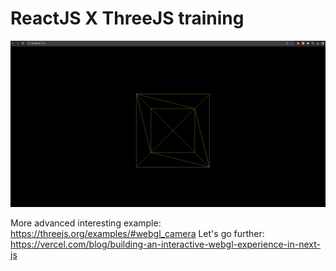 # ReactJS X ThreeJS training









![boilerplate_img](doc/starting.png)





More advanced interesting example: https://threejs.org/examples/#webgl_camera
Let's go further: https://vercel.com/blog/building-an-interactive-webgl-experience-in-next-js